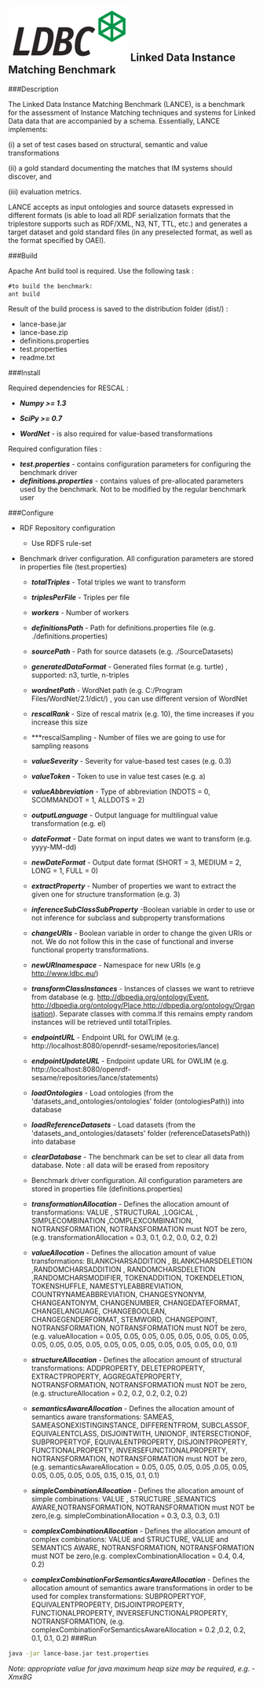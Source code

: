 ![LDBC Logo](ldbc_logo.png)
Linked Data Instance Matching Benchmark
-----------------------------

###Description

The Linked Data Instance Matching Benchmark (LANCE), is a
benchmark for the assessment of Instance Matching techniques and
systems for Linked Data data that are accompanied by a schema.
Essentially, LANCE implements:

(i) a set of test cases based on structural, semantic and value
transformations

(ii) a gold standard documenting the matches that IM systems should
discover, and

(iii) evaluation metrics. 

LANCE accepts as input ontologies and source datasets expressed in
different formats (is able to load all RDF serialization formats that the triplestore supports
such as RDF/XML, N3, NT, TTL, etc.) and generates a target dataset and gold standard
files (in any preselected format, as well as the format specified by OAEI).

###Build

Apache Ant build tool is required. Use the following task : 

```
#to build the benchmark:
ant build

```

Result of the build process is saved to the distribution folder (dist/) : 
* lance-base.jar
* lance-base.zip
* definitions.properties
* test.properties
* readme.txt

###Install

Required dependencies for RESCAL : 
* ***Numpy >= 1.3***
* ***SciPy >= 0.7***

* ***WordNet*** - is also required for value-based transformations

Required configuration files : 

* ***test.properties*** - contains configuration parameters for configuring the benchmark driver
* ***definitions.properties*** - contains values of pre-allocated parameters used by the benchmark. Not to be modified by the regular benchmark user

###Configure

* RDF Repository configuration
  * Use RDFS rule-set

* Benchmark driver configuration. All configuration parameters are stored in properties file (test.properties)

  * ***totalTriples*** - Total triples we want to transform
  * ***triplesPerFile*** - Triples per file
  * ***workers*** - Number of workers
  * ***definitionsPath*** - Path for definitions.properties file (e.g. ./definitions.properties)
  * ***sourcePath*** - Path for source datasets (e.g. ./SourceDatasets)
  * ***generatedDataFormat*** - Generated files format (e.g. turtle) , supported: n3, turtle, n-triples
  * ***wordnetPath*** - WordNet path (e.g. C:/Program Files/WordNet/2.1/dict/) , you can use different version of WordNet
  * ***rescalRank*** - Size of rescal matrix (e.g. 10), the time increases if you increase this size
  * ***rescalSampling - Number of files we are going to use for sampling reasons
  * ***valueSeverity*** - Severity for value-based test cases (e.g. 0.3)
  * ***valueToken*** - Token to use in value test cases (e.g. a)
  * ***valueAbbreviation*** - Type of abbreviation (NDOTS = 0, SCOMMANDOT = 1, ALLDOTS = 2)
  * ***outputLanguage*** - Output language for multilingual value transformation (e.g. el)
  * ***dateFormat*** -	Date format on input dates we want to transform (e.g. yyyy-MM-dd)
  * ***newDateFormat*** - Output date format (SHORT = 3, MEDIUM = 2, LONG = 1, FULL = 0)
  * ***extractProperty*** - Number of properties we want to extract the given one for structure transformation (e.g. 3)
  * ***inferenceSubClassSubProperty*** -Boolean variable in order to use or not inference for subclass and subproperty transformations
  * ***changeURIs*** - Boolean variable in order to change the given URIs or not. We do not follow this in the case of functional and inverse functional property transformations.
  * ***newURInamespace*** - Namespace for new URIs (e.g http://www.ldbc.eu/)
  * ***transformClassInstances*** - Instances of classes we want to retrieve from database (e.g. http://dbpedia.org/ontology/Event, http://dbpedia.org/ontology/Place,http://dbpedia.org/ontology/Organisation). Separate classes with comma.If this remains empty random instances will be retrieved until totalTriples.
  * ***endpointURL*** - Endpoint URL for OWLIM (e.g. http://localhost:8080/openrdf-sesame/repositories/lance)
  * ***endpointUpdateURL*** - Endpoint update URL for OWLIM (e.g. http://localhost:8080/openrdf-sesame/repositories/lance/statements)
  * ***loadOntologies*** - Load ontologies (from the 'datasets_and_ontologies/ontologies' folder (ontologiesPath)) into database
  * ***loadReferenceDatasets*** - Load datasets (from the 'datasets_and_ontologies/datasets' folder (referenceDatasetsPath)) into database
  * ***clearDatabase*** - The benchmark can be set to clear all data from database. Note : all data will be erased from repository
  
  
  * Benchmark driver configuration. All configuration parameters are stored in properties file (definitions.properties)

  * ***transformationAllocation*** - Defines the allocation amount of transformations: VALUE , STRUCTURAL ,LOGICAL , SIMPLECOMBINATION ,COMPLEXCOMBINATION, NOTRANSFORMATION, NOTRANSFORMATION must NOT be zero,(e.g. transformationAllocation = 0.3, 0.1, 0.2, 0.0, 0.2, 0.2)
  * ***valueAllocation*** - Defines the allocation amount of value transformations: BLANKCHARSADDITION , BLANKCHARSDELETION ,RANDOMCHARSADDITION , RANDOMCHARSDELETION ,RANDOMCHARSMODIFIER, TOKENADDITION, TOKENDELETION, TOKENSHUFFLE, NAMESTYLEABBREVIATION, COUNTRYNAMEABBREVIATION, CHANGESYNONYM, CHANGEANTONYM, CHANGENUMBER, CHANGEDATEFORMAT, CHANGELANGUAGE, CHANGEBOOLEAN, CHANGEGENDERFORMAT, STEMWORD, CHANGEPOINT, NOTRANSFORMATION, NOTRANSFORMATION must NOT be zero, (e.g. valueAllocation = 0.05, 0.05, 0.05, 0.05, 0.05, 0.05, 0.05, 0.05, 0.05, 0.05, 0.05, 0.05, 0.05, 0.05, 0.05, 0.05, 0.05, 0.05, 0.0, 0.1)
  * ***structureAllocation*** - Defines the allocation amount of structural transformations: ADDPROPERTY, DELETEPROPERTY, EXTRACTPROPERTY, AGGREGATEPROPERTY, NOTRANSFORMATION, NOTRANSFORMATION must NOT be zero, (e.g. structureAllocation = 0.2, 0.2, 0.2, 0.2, 0.2)
  * ***semanticsAwareAllocation*** - Defines the allocation amount of semantics aware transformations: SAMEAS, SAMEASONEXISTINGINSTANCE, DIFFERENTFROM, SUBCLASSOF, EQUIVALENTCLASS, DISJOINTWITH, UNIONOF, INTERSECTIONOF, SUBPROPERTYOF, EQUIVALENTPROPERTY, DISJOINTPROPERTY, FUNCTIONALPROPERTY, INVERSEFUNCTIONALPROPERTY, NOTRANSFORMATION, NOTRANSFORMATION must NOT be zero, (e.g. semanticsAwareAllocation = 0.05, 0.05, 0.05, 0.05 ,0.05, 0.05, 0.05, 0.05, 0.05, 0.05, 0.15, 0.15, 0.1, 0.1)
  * ***simpleCombinationAllocation*** - Defines the allocation amount of simple combinations: VALUE , STRUCTURE ,SEMANTICS AWARE,NOTRANSFORMATION, NOTRANSFORMATION must NOT be zero,(e.g. simpleCombinationAllocation = 0.3, 0.3, 0.3, 0.1)
  * ***complexCombinationAllocation*** - Defines the allocation amount of complex combinations: VALUE and STRUCTURE, VALUE and SEMANTICS AWARE, NOTRANSFORMATION, NOTRANSFORMATION must NOT be zero,(e.g. complexCombinationAllocation =  0.4, 0.4, 0.2)
  * ***complexCombinationForSemanticsAwareAllocation*** - Defines the allocation amount of semantics aware transformations in order to be used for complex transformations: SUBPROPERTYOF, EQUIVALENTPROPERTY, DISJOINTPROPERTY, FUNCTIONALPROPERTY, 
INVERSEFUNCTIONALPROPERTY, NOTRANSFORMATION, (e.g. complexCombinationForSemanticsAwareAllocation = 0.2 ,0.2, 0.2, 0.1, 0.1, 0.2)
###Run

```sh
java -jar lance-base.jar test.properties
```
*Note: appropriate value for java maximum heap size may be required, e.g. -Xmx8G*

